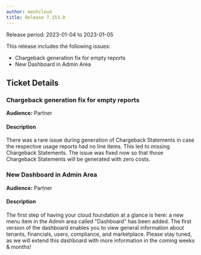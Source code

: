 ```yaml
---
author: meshcloud
title: Release 7.153.0
---
```


Release period: 2023-01-04 to 2023-01-05

This release includes the following issues:
* Chargeback generation fix for empty reports
* New Dashboard in Admin Area
<!--truncate-->

## Ticket Details
### Chargeback generation fix for empty reports
**Audience:** Partner<br>

#### Description
There was a rare issue during generation of Chargeback Statements in case the respective usage reports
had no line items. This led to missing Chargeback Statements. The issue was fixed now so that those
Chargeback Statements will be generated with zero costs.

### New Dashboard in Admin Area
**Audience:** Partner<br>

#### Description
The first step of having your cloud foundation at a glance is here: a new menu item in the Admin area called "Dashboard" has been added.
The first version of the dashboard enables you to view general information about tenants, financials, users, compliance, and marketplace.
Please stay tuned, as we will extend this dashboard with more information in the coming weeks & months!

